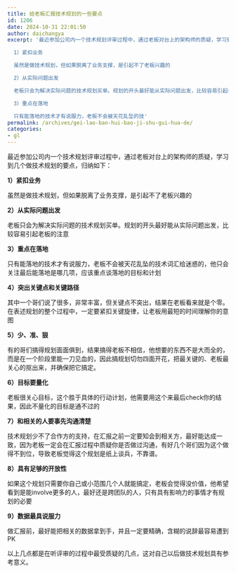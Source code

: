 ```yaml
---
title: 给老板汇报技术规划的一些要点
id: 1206
date: 2024-10-31 22:01:50
author: daichangya
excerpt: '最近参加公司内一个技术规划评审过程中，通过老板对台上的架构师的质疑，学习到几个做技术规划的要点，归纳如下：

  1）紧扣业务

  虽然是做技术规划，但如果脱离了业务支撑，是引起不了老板兴趣的

  2）从实际问题出发

  老板只会为解决实际问题的技术规划买单。规划的开头最好能从实际问题出发，比较容易引起老板的注意

  3）重点在落地

  只有能落地的技术才有说服力，老板不会被天花乱坠的技'
permalink: /archives/gei-lao-ban-hui-bao-ji-shu-gui-hua-de/
categories:
- gl
---
```




最近参加公司内一个技术规划评审过程中，通过老板对台上的架构师的质疑，学习到几个做技术规划的要点，归纳如下：


**1）紧扣业务**


虽然是做技术规划，但如果脱离了业务支撑，是引起不了老板兴趣的


**2）从实际问题出发**


老板只会为解决实际问题的技术规划买单。规划的开头最好能从实际问题出发，比较容易引起老板的注意


**3）重点在落地**


只有能落地的技术才有说服力，老板不会被天花乱坠的技术词汇给迷惑的，他只会关注最后能落地是哪几项，应该重点谈落地的目标和计划


**4）突出关键点和关键路径**


其中一个哥们说了很多，非常丰富，但关键点不突出，结果在老板看来就是个零。在表述规划的整个过程中，一定要紧扣关键旋律，让老板用最短的时间理解你的意图


**5）少、准、狠**


有的哥们搞得规划面面俱到，结果搞得老板不相信，他想要的东西不是大而全的，而是在一个阶段里能一刀见血的，因此搞规划切勿四面开花，把最关键的、老板最关心的抠出来，并确保把它搞定。


**6）目标要量化**


老板很关心目标，这个胜于具体的行动计划，他需要用这个来最后check你的结果，因此不量化的目标是通不过的


**7）和相关的人要事先沟通清楚**


技术规划少不了合作方的支持，在汇报之前一定要知会到相关方，最好能达成一致，因为老板一定会在汇报过程中质疑你是否做过沟通，有好几个哥们因为这个做得不到位，导致老板觉得这个规划是纸上谈兵，不靠谱。


**8）具有足够的开放性**


如果这个规划只需要你自己或小范围几个人就能搞定，老板会觉得没价&#20540;，他希望看到是能involve更多的人，最好还是跨团队的人，只有具有影响力的事情才有规划的必要


**9）数据最具说服力**


做汇报前，最好能把相关的数据拿到手，并且一定要精确，含糊的说辞最容易遭到PK


以上几点都是在听评审的过程中最受质疑的几点，这对自己以后做技术规划具有参考意义。
